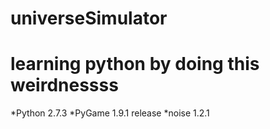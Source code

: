 universeSimulator
=================

learning python by doing this weirdnessss
=================
*Python 2.7.3
*PyGame 1.9.1 release
*noise  1.2.1
